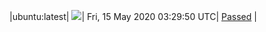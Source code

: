 |ubuntu:latest| ![](https://acmesh-official.github.io/acmetest/status/ubuntu-latest.svg?1589513390)| Fri, 15 May 2020 03:29:50 UTC| [Passed](https://github.com/acmesh-official/acmetest/blob/master/logs/ubuntu-latest.out) |
